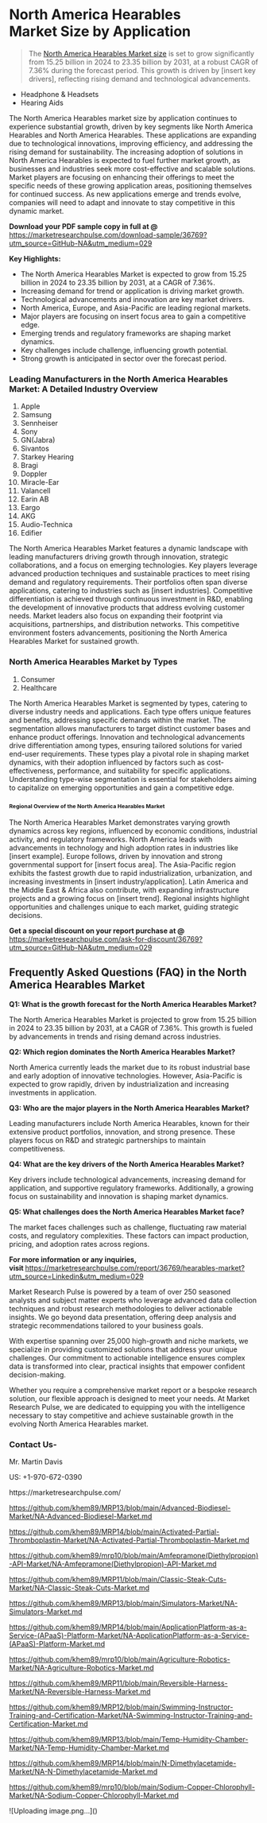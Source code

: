 <h1>North America Hearables Market&nbsp;Size by Application</h1><blockquote><p>The <a href="https://marketresearchpulse.com/download-sample/36769?utm_source=GitHub-NA&amp;utm_medium=029">North America Hearables Market size</a> is set to grow significantly from 15.25 billion in 2024 to 23.35 billion by 2031, at a robust CAGR of 7.36% during the forecast period. This growth is driven by [insert key drivers], reflecting rising demand and technological advancements.</p></blockquote><ul><li>Headphone & Headsets<li> Hearing Aids</li></ul><p>The North America Hearables market size by application continues to experience substantial growth, driven by key segments like North America Hearables and North America Hearables. These applications are expanding due to technological innovations, improving efficiency, and addressing the rising demand for sustainability. The increasing adoption of solutions in North America Hearables is expected to fuel further market growth, as businesses and industries seek more cost-effective and scalable solutions. Market players are focusing on enhancing their offerings to meet the specific needs of these growing application areas, positioning themselves for continued success. As new applications emerge and trends evolve, companies will need to adapt and innovate to stay competitive in this dynamic market.</p><p><strong>Download your PDF sample copy in full at @ </strong><a href="https://marketresearchpulse.com/download-sample/36769?utm_source=GitHub-NA&amp;utm_medium=029">https://marketresearchpulse.com/download-sample/36769?utm_source=GitHub-NA&amp;utm_medium=029</a></p><p><strong>Key Highlights: </strong></p><ul><li>The North America Hearables Market is expected to grow from 15.25 billion in 2024 to 23.35 billion by 2031, at a CAGR of 7.36%.</li><li>Increasing demand for trend or application is driving market growth.</li><li>Technological advancements and innovation are key market drivers.</li><li>North America, Europe, and Asia-Pacific are leading regional markets.</li><li>Major players are focusing on insert focus area to gain a competitive edge.</li><li>Emerging trends and regulatory frameworks are shaping market dynamics.</li><li>Key challenges include challenge, influencing growth potential.</li><li>Strong growth is anticipated in sector over the forecast period.</li></ul><h3>Leading Manufacturers in the North America Hearables Market: A Detailed Industry Overview</h3><ol><li>Apple</li><li>Samsung</li><li>Sennheiser</li><li>Sony</li><li>GN(Jabra)</li><li>Sivantos</li><li>Starkey Hearing</li><li>Bragi</li><li>Doppler</li><li>Miracle-Ear</li><li>Valancell</li><li>Earin AB</li><li>Eargo</li><li>AKG</li><li>Audio-Technica</li><li>Edifier</li></ol><div class="flex max-w-full flex-col flex-grow"><div class="min-h-8 text-message flex w-full flex-col items-end gap-2 whitespace-normal break-words [.text-message+&amp;]:mt-5" dir="auto" data-message-author-role="assistant" data-message-id="fd8432e4-4910-450d-b182-61b7bfb0a01f" data-message-model-slug="gpt-4o"><div class="flex w-full flex-col gap-1 empty:hidden first:pt-[3px]"><div class="markdown prose w-full break-words dark:prose-invert light"><p>The North America Hearables Market features a dynamic landscape with leading manufacturers driving growth through innovation, strategic collaborations, and a focus on emerging technologies. Key players leverage advanced production techniques and sustainable practices to meet rising demand and regulatory requirements. Their portfolios often span diverse applications, catering to industries such as [insert industries]. Competitive differentiation is achieved through continuous investment in R&amp;D, enabling the development of innovative products that address evolving customer needs. Market leaders also focus on expanding their footprint via acquisitions, partnerships, and distribution networks. This competitive environment fosters advancements, positioning the North America Hearables Market for sustained growth.</p></div></div></div></div><h3>North America Hearables Market by Types</h3><ol><li>Consumer<li> Healthcare</li></ol><div class="flex max-w-full flex-col flex-grow"><div class="min-h-8 text-message flex w-full flex-col items-end gap-2 whitespace-normal break-words [.text-message+&amp;]:mt-5" dir="auto" data-message-author-role="assistant" data-message-id="084470be-0bb7-4664-bddf-5156b4f41249" data-message-model-slug="gpt-4o-mini"><div class="flex w-full flex-col gap-1 empty:hidden first:pt-[3px]"><div class="markdown prose w-full break-words dark:prose-invert light"><p>The North America Hearables Market is segmented by types, catering to diverse industry needs and applications. Each type offers unique features and benefits, addressing specific demands within the market. The segmentation allows manufacturers to target distinct customer bases and enhance product offerings. Innovation and technological advancements drive differentiation among types, ensuring tailored solutions for varied end-user requirements. These types play a pivotal role in shaping market dynamics, with their adoption influenced by factors such as cost-effectiveness, performance, and suitability for specific applications. Understanding type-wise segmentation is essential for stakeholders aiming to capitalize on emerging opportunities and gain a competitive edge.</p></div></div></div></div><h3><span style="font-size: 11px;">Regional Overview of the North America Hearables Market</span></h3><div class="flex max-w-full flex-col flex-grow"><div class="min-h-8 text-message flex w-full flex-col items-end gap-2 whitespace-normal break-words [.text-message+&amp;]:mt-5" dir="auto" data-message-author-role="assistant" data-message-id="e9038762-ce64-4e30-91c9-9bd413514231" data-message-model-slug="gpt-4o-mini"><div class="flex w-full flex-col gap-1 empty:hidden first:pt-[3px]"><div class="markdown prose w-full break-words dark:prose-invert light"><p>The North America Hearables Market demonstrates varying growth dynamics across key regions, influenced by economic conditions, industrial activity, and regulatory frameworks. North America leads with advancements in technology and high adoption rates in industries like [insert example]. Europe follows, driven by innovation and strong governmental support for [insert focus area]. The Asia-Pacific region exhibits the fastest growth due to rapid industrialization, urbanization, and increasing investments in [insert industry/application]. Latin America and the Middle East &amp; Africa also contribute, with expanding infrastructure projects and a growing focus on [insert trend]. Regional insights highlight opportunities and challenges unique to each market, guiding strategic decisions.</p></div></div></div></div><p><strong>Get a special discount on your report purchase at @ </strong><a href="https://marketresearchpulse.com/ask-for-discount/36769?utm_source=GitHub-NA&amp;utm_medium=029">https://marketresearchpulse.com/ask-for-discount/36769?utm_source=GitHub-NA&amp;utm_medium=029</a></p><h2>Frequently Asked Questions (FAQ) in the North America Hearables Market</h2><p><strong>Q1: What is the growth forecast for the North America Hearables Market?</strong></p><p>The North America Hearables Market is projected to grow from 15.25 billion in 2024 to 23.35 billion by 2031, at a CAGR of 7.36%. This growth is fueled by advancements in trends and rising demand across industries.</p><p><strong>Q2: Which region dominates the North America Hearables Market?</strong></p><p>North America currently leads the market due to its robust industrial base and early adoption of innovative technologies. However, Asia-Pacific is expected to grow rapidly, driven by industrialization and increasing investments in application.</p><p><strong>Q3: Who are the major players in the North America Hearables Market?</strong></p><p>Leading manufacturers include North America Hearables, known for their extensive product portfolios, innovation, and strong presence. These players focus on R&amp;D and strategic partnerships to maintain competitiveness.</p><p><strong>Q4: What are the key drivers of the North America Hearables Market?</strong></p><p>Key drivers include technological advancements, increasing demand for application, and supportive regulatory frameworks. Additionally, a growing focus on sustainability and innovation is shaping market dynamics.</p><p><strong>Q5: What challenges does the North America Hearables Market face?</strong></p><p>The market faces challenges such as challenge, fluctuating raw material costs, and regulatory complexities. These factors can impact production, pricing, and adoption rates across regions.</p><p><strong>For more information or any inquiries, visit&nbsp;</strong><a href="https://marketresearchpulse.com/report/36769/hearables-market?utm_source=Linkedin&utm_medium=029">https://marketresearchpulse.com/report/36769/hearables-market?utm_source=Linkedin&utm_medium=029</a></p><p>Market Research Pulse is powered by a team of over 250 seasoned analysts and subject matter experts who leverage advanced data collection techniques and robust research methodologies to deliver actionable insights. We go beyond data presentation, offering deep analysis and strategic recommendations tailored to your business goals.</p><p>With expertise spanning over 25,000 high-growth and niche markets, we specialize in providing customized solutions that address your unique challenges. Our commitment to actionable intelligence ensures complex data is transformed into clear, practical insights that empower confident decision-making.</p><p>Whether you require a comprehensive market report or a bespoke research solution, our flexible approach is designed to meet your needs. At Market Research Pulse, we are dedicated to equipping you with the intelligence necessary to stay competitive and achieve sustainable growth in the evolving North America Hearables market.</p><h3><strong>Contact Us-</strong></h3><p>Mr. Martin Davis</p><p>US: +1-970-672-0390</p><p>https://marketresearchpulse.com/</p><p><a href="https://github.com/khem89/MRP13/blob/main/Advanced-Biodiesel-Market/NA-Advanced-Biodiesel-Market.md">https://github.com/khem89/MRP13/blob/main/Advanced-Biodiesel-Market/NA-Advanced-Biodiesel-Market.md</a></p><p><a href="https://github.com/khem89/MRP14/blob/main/Activated-Partial-Thromboplastin-Market/NA-Activated-Partial-Thromboplastin-Market.md">https://github.com/khem89/MRP14/blob/main/Activated-Partial-Thromboplastin-Market/NA-Activated-Partial-Thromboplastin-Market.md</a></p><p><a href="https://github.com/khem89/mrp10/blob/main/Amfepramone(Diethylpropion)-API-Market/NA-Amfepramone(Diethylpropion)-API-Market.md">https://github.com/khem89/mrp10/blob/main/Amfepramone(Diethylpropion)-API-Market/NA-Amfepramone(Diethylpropion)-API-Market.md</a></p><p><a href="https://github.com/khem89/MRP11/blob/main/Classic-Steak-Cuts-Market/NA-Classic-Steak-Cuts-Market.md">https://github.com/khem89/MRP11/blob/main/Classic-Steak-Cuts-Market/NA-Classic-Steak-Cuts-Market.md</a></p><p><a href="https://github.com/khem89/MRP13/blob/main/Simulators-Market/NA-Simulators-Market.md">https://github.com/khem89/MRP13/blob/main/Simulators-Market/NA-Simulators-Market.md</a></p><p><a href="https://github.com/khem89/MRP14/blob/main/ApplicationPlatform-as-a-Service-(APaaS)-Platform-Market/NA-ApplicationPlatform-as-a-Service-(APaaS)-Platform-Market.md">https://github.com/khem89/MRP14/blob/main/ApplicationPlatform-as-a-Service-(APaaS)-Platform-Market/NA-ApplicationPlatform-as-a-Service-(APaaS)-Platform-Market.md</a></p><p><a href="https://github.com/khem89/mrp10/blob/main/Agriculture-Robotics-Market/NA-Agriculture-Robotics-Market.md">https://github.com/khem89/mrp10/blob/main/Agriculture-Robotics-Market/NA-Agriculture-Robotics-Market.md</a></p><p><a href="https://github.com/khem89/MRP11/blob/main/Reversible-Harness-Market/NA-Reversible-Harness-Market.md">https://github.com/khem89/MRP11/blob/main/Reversible-Harness-Market/NA-Reversible-Harness-Market.md</a></p><p><a href="https://github.com/khem89/MRP12/blob/main/Swimming-Instructor-Training-and-Certification-Market/NA-Swimming-Instructor-Training-and-Certification-Market.md">https://github.com/khem89/MRP12/blob/main/Swimming-Instructor-Training-and-Certification-Market/NA-Swimming-Instructor-Training-and-Certification-Market.md</a></p><p><a href="https://github.com/khem89/MRP13/blob/main/Temp-Humidity-Chamber-Market/NA-Temp-Humidity-Chamber-Market.md">https://github.com/khem89/MRP13/blob/main/Temp-Humidity-Chamber-Market/NA-Temp-Humidity-Chamber-Market.md</a></p><p><a href="https://github.com/khem89/MRP14/blob/main/N-Dimethylacetamide-Market/NA-N-Dimethylacetamide-Market.md">https://github.com/khem89/MRP14/blob/main/N-Dimethylacetamide-Market/NA-N-Dimethylacetamide-Market.md</a></p><p><a href="https://github.com/khem89/mrp10/blob/main/Sodium-Copper-Chlorophyll-Market/NA-Sodium-Copper-Chlorophyll-Market.md">https://github.com/khem89/mrp10/blob/main/Sodium-Copper-Chlorophyll-Market/NA-Sodium-Copper-Chlorophyll-Market.md</a></p>
![Uploading image.png…]()
